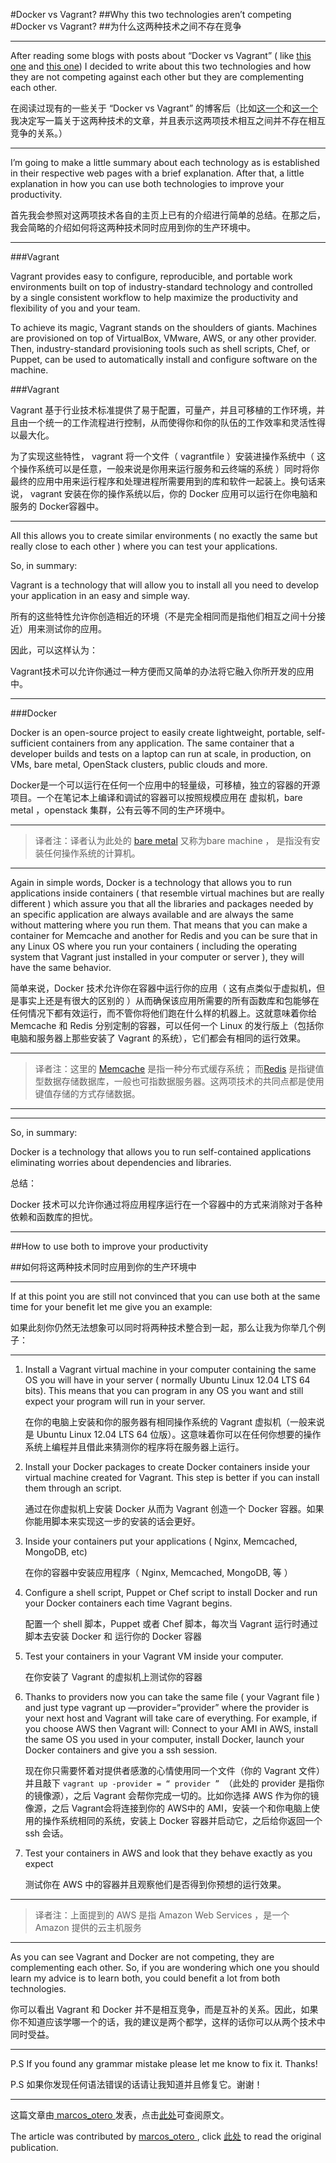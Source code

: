 #Docker vs Vagrant?
##Why this two technologies aren’t competing
#Docker vs Vagrant?
##为什么这两种技术之间不存在竞争

***
After reading some blogs with posts about “Docker vs Vagrant” ( like [this one](http://www.centurylinklabs.com/docker-vs-vagrant-cloud/) and [this one](https://phunehehe.net/docker-vs-chef-vagrant/)) I decided to write about this two technologies and how they are not competing against each other but they are complementing each other.

在阅读过现有的一些关于 “Docker vs Vagrant” 的博客后（比如[这一个](http://www.centurylinklabs.com/docker-vs-vagrant-cloud/)和[这一个](https://phunehehe.net/docker-vs-chef-vagrant/)我决定写一篇关于这两种技术的文章，并且表示这两项技术相互之间并不存在相互竞争的关系。）
***
I’m going to make a little summary about each technology as is established in their respective web pages with a brief explanation. After that, a little explanation in how you can use both technologies to improve your productivity.

首先我会参照对这两项技术各自的主页上已有的介绍进行简单的总结。在那之后，我会简略的介绍如何将这两种技术同时应用到你的生产环境中。

***
###Vagrant

Vagrant provides easy to configure, reproducible, and portable work environments built on top of industry-standard technology and controlled by a single consistent workflow to help maximize the productivity and flexibility of you and your team.

To achieve its magic, Vagrant stands on the shoulders of giants. Machines are provisioned on top of VirtualBox, VMware, AWS, or any other provider. Then, industry-standard provisioning tools such as shell scripts, Chef, or Puppet, can be used to automatically install and configure software on the machine.

###Vagrant

Vagrant 基于行业技术标准提供了易于配置，可量产，并且可移植的工作环境，并且由一个统一的工作流程进行控制，从而使得你和你的队伍的工作效率和灵活性得以最大化。

为了实现这些特性， vagrant 将一个文件（ vagrantfile ）安装进操作系统中（ 这个操作系统可以是任意，一般来说是你用来运行服务和云终端的系统 ）同时将你最终的应用中用来运行程序和处理进程所需要用到的库和软件一起装上。换句话来说， vagrant 安装在你的操作系统以后，你的 Docker 应用可以运行在你电脑和服务的 Docker容器中。

***
All this allows you to create similar environments ( no exactly the same but really close to each other ) where you can test your applications.

So, in summary:

Vagrant is a technology that will allow you to install all you need to develop your application in an easy and simple way.

所有的这些特性允许你创造相近的环境（不是完全相同而是指他们相互之间十分接近）用来测试你的应用。

因此，可以这样认为：

Vagrant技术可以允许你通过一种方便而又简单的办法将它融入你所开发的应用中。
***

###Docker

Docker is an open-source project to easily create lightweight, portable, self-sufficient containers from any application. The same container that a developer builds and tests on a laptop can run at scale, in production, on VMs, bare metal, OpenStack clusters, public clouds and more.

Docker是一个可以运行在任何一个应用中的轻量级，可移植，独立的容器的开源项目。一个在笔记本上编译和调试的容器可以按照规模应用在 虚拟机，bare metal ，openstack 集群，公有云等不同的生产环境中。

***
>译者注：译者认为此处的 [bare metal](http://en.wikipedia.org/wiki/Bare_metal) 又称为bare machine ， 是指没有安装任何操作系统的计算机。
***

Again in simple words, Docker is a technology that allows you to run applications inside containers ( that resemble virtual machines but are really different ) which assure you that all the libraries and packages needed by an specific application are always available and are always the same without mattering where you run them. That means that you can make a container for Memcache and another for Redis and you can be sure that in any Linux OS where you run your containers ( including the operating system that Vagrant just installed in your computer or server ), they will have the same behavior.

简单来说，Docker 技术允许你在容器中运行你的应用（ 这有点类似于虚拟机，但是事实上还是有很大的区别的 ）从而确保该应用所需要的所有函数库和包能够在任何情况下都有效运行，而不管你将他们跑在什么样的机器上。这就意味着你给 Memcache 和 Redis 分别定制的容器，可以任何一个 Linux 的发行版上（包括你电脑和服务器上那些安装了 Vagrant 的系统），它们都会有相同的运行效果。

***
>译者注：这里的 [Memcache](http://memcached.org/) 是指一种分布式缓存系统； 而[Redis](http://redis.io/) 是指键值型数据存储数据库，一般也可指数据服务器。这两项技术的共同点都是使用键值存储的方式存储数据。
***

***
So, in summary:

Docker is a technology that allows you to run self-contained applications eliminating worries about dependencies and libraries.

总结：

Docker 技术可以允许你通过将应用程序运行在一个容器中的方式来消除对于各种依赖和函数库的担忧。
***
##How to use both to improve your productivity

##如何将这两种技术同时应用到你的生产环境中

***

If at this point you are still not convinced that you can use both at the same time for your benefit let me give you an example:

如果此刻你仍然无法想象可以同时将两种技术整合到一起，那么让我为你举几个例子：

***


1. Install a Vagrant virtual machine in your computer containing the same OS you will have in your server ( normally Ubuntu Linux 12.04 LTS 64 bits). This means that you can program in any OS you want and still expect your program will run in your server.


    在你的电脑上安装和你的服务器有相同操作系统的 Vagrant 虚拟机（一般来说是 Ubuntu Linux 12.04 LTS 64 位版）。这意味着你可以在任何你想要的操作系统上编程并且借此来猜测你的程序将在服务器上运行。

2. Install your Docker packages to create Docker containers inside your virtual machine created for Vagrant. This step is better if you can install them through an script.
   
    通过在你虚拟机上安装 Docker 从而为 Vagrant 创造一个 Docker 容器。如果你能用脚本来实现这一步的安装的话会更好。

3. Inside your containers put your applications ( Nginx, Memcached, MongoDB, etc)

    在你的容器中安装应用程序（  Nginx, Memcached, MongoDB, 等 ）

4. Configure a shell script, Puppet or Chef script to install Docker and run your Docker containers each time Vagrant begins.

    配置一个 shell 脚本，Puppet 或者 Chef 脚本，每次当 Vagrant 运行时通过脚本去安装 Docker 和 运行你的 Docker 容器

5. Test your containers in your Vagrant VM inside your computer.

    在你安装了 Vagrant 的虚拟机上测试你的容器

6. Thanks to providers now you can take the same file ( your Vagrant file ) and just type vagrant up —provider=“provider” where the provider is your next host and Vagrant will take care of everything. For example, if you choose AWS then Vagrant will: Connect to your AMI in AWS, install the same OS you used in your computer, install Docker, launch your Docker containers and give you a ssh session.

    现在你只需要怀着对提供者感激的心情使用同一个文件（你的 Vagrant 文件）并且敲下  `vagrant up -provider = “ provider ” `（此处的 provider 是指你的镜像源），之后 Vagrant 会帮你完成一切的。比如你选择 AWS 作为你的镜像源，之后 Vagrant会将连接到你的 AWS中的 AMI，安装一个和你电脑上使用的操作系统相同的系统，安装上 Docker 容器并启动它，之后给你返回一个 ssh 会话。 

7. Test your containers in AWS and look that they behave exactly as you expect
   
    测试你在 AWS 中的容器并且观察他们是否得到你预想的运行效果。


***
>译者注：上面提到的 AWS 是指 Amazon Web Services ，是一个 Amazon 提供的云主机服务
***

As you can see Vagrant and Docker are not competing, they are complementing each other. So, if you are wondering which one you should learn my advice is to learn both, you could benefit a lot from both technologies.

你可以看出 Vagrant 和 Docker 并不是相互竞争，而是互补的关系。因此，如果你不知道应该学哪一个的话，我的建议是两个都学，这样的话你可以从两个技术中同时受益。
***

P.S If you found any grammar mistake please let me know to fix it. Thanks!

P.S 如果你发现任何语法错误的话请让我知道并且修复它。谢谢！

---
这篇文章由[ marcos_otero ](https://medium.com/@_marcos_otero)发表，点击[此处](https://medium.com/devops-programming/582135beb623)可查阅原文。

The article was contributed by [ marcos_otero ](https://medium.com/@_marcos_otero), click [此处](https://medium.com/devops-programming/582135beb623) to read the original publication.
